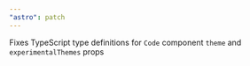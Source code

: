 ```yaml
---
"astro": patch
---
```


Fixes TypeScript type definitions for `Code` component `theme` and `experimentalThemes` props
